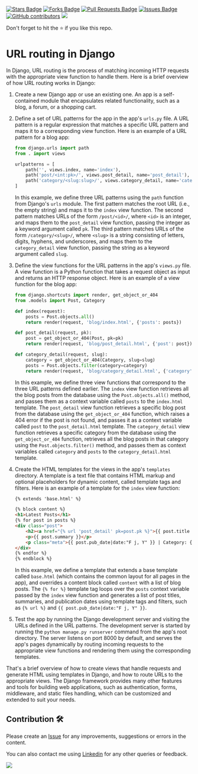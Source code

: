 <a href="https://github.com/drshahizan/learn-django/stargazers"><img src="https://img.shields.io/github/stars/drshahizan/learn-django" alt="Stars Badge"/></a>
<a href="https://github.com/drshahizan/learn-django/network/members"><img src="https://img.shields.io/github/forks/drshahizan/learn-django" alt="Forks Badge"/></a>
<a href="https://github.com/drshahizan/learn-django/pulls"><img src="https://img.shields.io/github/issues-pr/drshahizan/learn-django" alt="Pull Requests Badge"/></a>
<a href="https://github.com/drshahizan/learn-django/issues"><img src="https://img.shields.io/github/issues/drshahizan/learn-django" alt="Issues Badge"/></a>
<a href="https://github.com/drshahizan/learn-django/graphs/contributors"><img alt="GitHub contributors" src="https://img.shields.io/github/contributors/drshahizan/learn-django?color=2b9348"></a>
![](https://visitor-badge.glitch.me/badge?page_id=drshahizan/learn-django)

Don't forget to hit the :star: if you like this repo.

# URL routing in Django

In Django, URL routing is the process of matching incoming HTTP requests with the appropriate view function to handle them. Here is a brief overview of how URL routing works in Django:

1. Create a new Django app or use an existing one. An app is a self-contained module that encapsulates related functionality, such as a blog, a forum, or a shopping cart.

2. Define a set of URL patterns for the app in the app's `urls.py` file. A URL pattern is a regular expression that matches a specific URL pattern and maps it to a corresponding view function. Here is an example of a URL pattern for a blog app:

   ```python
   from django.urls import path
   from . import views
   
   urlpatterns = [
       path('', views.index, name='index'),
       path('post/<int:pk>/', views.post_detail, name='post_detail'),
       path('category/<slug:slug>/', views.category_detail, name='category_detail'),
   ]
   ```

   In this example, we define three URL patterns using the `path` function from Django's `urls` module. The first pattern matches the root URL (i.e., the empty string) and maps it to the `index` view function. The second pattern matches URLs of the form `/post/<id>/`, where `<id>` is an integer, and maps them to the `post_detail` view function, passing the integer as a keyword argument called `pk`. The third pattern matches URLs of the form `/category/<slug>/`, where `<slug>` is a string consisting of letters, digits, hyphens, and underscores, and maps them to the `category_detail` view function, passing the string as a keyword argument called `slug`.

3. Define the view functions for the URL patterns in the app's `views.py` file. A view function is a Python function that takes a request object as input and returns an HTTP response object. Here is an example of a view function for the blog app:

   ```python
   from django.shortcuts import render, get_object_or_404
   from .models import Post, Category
   
   def index(request):
       posts = Post.objects.all()
       return render(request, 'blog/index.html', {'posts': posts})
   
   def post_detail(request, pk):
       post = get_object_or_404(Post, pk=pk)
       return render(request, 'blog/post_detail.html', {'post': post})
   
   def category_detail(request, slug):
       category = get_object_or_404(Category, slug=slug)
       posts = Post.objects.filter(category=category)
       return render(request, 'blog/category_detail.html', {'category': category, 'posts': posts})
   ```

   In this example, we define three view functions that correspond to the three URL patterns defined earlier. The `index` view function retrieves all the blog posts from the database using the `Post.objects.all()` method, and passes them as a context variable called `posts` to the `index.html` template. The `post_detail` view function retrieves a specific blog post from the database using the `get_object_or_404` function, which raises a 404 error if the post is not found, and passes it as a context variable called `post` to the `post_detail.html` template. The `category_detail` view function retrieves a specific category from the database using the `get_object_or_404` function, retrieves all the blog posts in that category using the `Post.objects.filter()` method, and passes them as context variables called `category` and `posts` to the `category_detail.html` template.

4. Create the HTML templates for the views in the app's `templates` directory. A template is a text file that contains HTML markup and optional placeholders for dynamic content, called template tags and filters. Here is an example of a template for the `index` view function:

   ```html
   {% extends 'base.html' %}
   
   {% block content %}
   <h1>Latest Posts</h1>
   {% for post in posts %}
   <div class="post">
       <h2><a href="{% url 'post_detail' pk=post.pk %}">{{ post.title }}</a></h2>
       <p>{{ post.summary }}</p>
       <p class="meta">{{ post.pub_date|date:"F j, Y" }} | Category: {{ post.category }}</p>
   </div>
   {% endfor %}
   {% endblock %}
   ```

   In this example, we define a template that extends a base template called `base.html` (which contains the common layout for all pages in the app), and overrides a content block called `content` with a list of blog posts. The `{% for %}` template tag loops over the `posts` context variable passed by the `index` view function and generates a list of post titles, summaries, and publication dates using template tags and filters, such as `{% url %}` and `{{ post.pub_date|date:"F j, Y" }}`.

5. Test the app by running the Django development server and visiting the URLs defined in the URL patterns. The development server is started by running the `python manage.py runserver` command from the app's root directory. The server listens on port 8000 by default, and serves the app's pages dynamically by routing incoming requests to the appropriate view functions and rendering them using the corresponding templates.

That's a brief overview of how to create views that handle requests and generate HTML using templates in Django, and how to route URLs to the appropriate views. The Django framework provides many other features and tools for building web applications, such as authentication, forms, middleware, and static files handling, which can be customized and extended to suit your needs.

## Contribution 🛠️
Please create an [Issue](https://github.com/drshahizan/learn-django/issues) for any improvements, suggestions or errors in the content.

You can also contact me using [Linkedin](https://www.linkedin.com/in/drshahizan/) for any other queries or feedback.

![](https://visitor-badge.glitch.me/badge?page_id=drshahizan)
